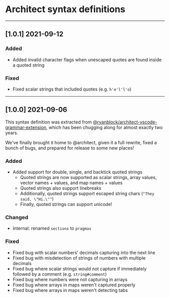 # Architect syntax definitions

---

## [1.0.1] 2021-09-12

### Added

- Added invalid character flags when unescaped quotes are found inside a quoted string


### Fixed

- Fixed scalar strings that included quotes (e.g. `h'e'l'l'o`)

---

## [1.0.0] 2021-09-06

This syntax definition was extracted from [@ryanblock/architect-vscode-grammar-extension](https://github.com/ryanblock/architect-vscode-grammar-extension), which has been chugging along for almost exactly two years.

We've finally brought it home to @architect, given it a full rewrite, fixed a bunch of bugs, and prepared for release to some new places!


### Added

- Added support for double, single, and backtick quoted strings
  - Quoted strings are now supported as scalar strings, array values, vector names + values, and map names + values
  - Quoted strings also support linebreaks
  - Additionally, quoted strings support escaped string chars (`"They said, \"Hi.\""`)
  - Finally, quoted strings can support unicode!


### Changed

- Internal: renamed `sections` to `pragmas`


### Fixed

- Fixed bug with scalar numbers' decimals capturing into the next line
- Fixed bug with misdetection of strings of numbers with multiple decimals
- Fixed bug where scalar strings would not capture if immediately followed by a comment (e.g. `string#comment`)
- Fixed bug where numbers were not capturing in arrays
- Fixed bug where arrays in maps weren't captured properly
- Fixed bug where arrays in maps weren't detecting tabs
